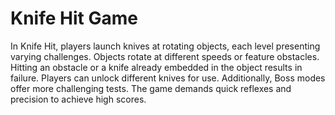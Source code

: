 # Knife Hit Game
In Knife Hit, players launch knives at rotating objects, each level presenting varying challenges. Objects rotate at different speeds or feature obstacles. Hitting an obstacle or a knife already embedded in the object results in failure. Players can unlock different knives for use. Additionally, Boss modes offer more challenging tests. The game demands quick reflexes and precision to achieve high scores.
 
